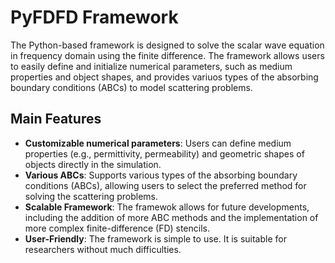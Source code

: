 # PyFDFD Framework

The Python-based framework is designed to solve the scalar wave equation in frequency domain using the finite difference. The framework allows users to easily define and initialize numerical parameters, such as medium properties and object shapes, and provides variuos types of the absorbing boundary conditions (ABCs) to model scattering problems.

## Main Features

- **Customizable numerical parameters**: Users can define medium properties (e.g., permittivity, permeability) and geometric shapes of objects directly in the simulation.
- **Various ABCs**: Supports various types of the absorbing boundary conditions (ABCs), allowing users to select the preferred method for solving the scattering problems.
- **Scalable Framework**: The framewok allows for future developments, including the addition of more ABC methods and the implementation of more complex finite-difference (FD) stencils.
- **User-Friendly**: The framework is simple to use. It is suitable for researchers without much difficulties.
